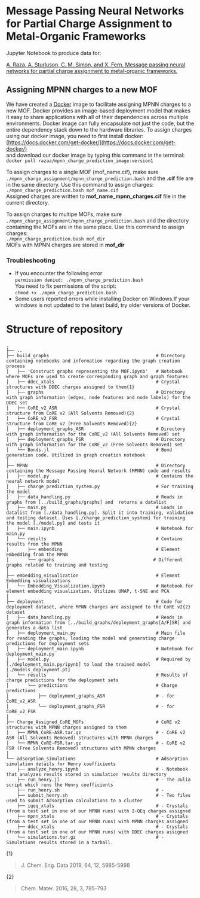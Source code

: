 # Message Passing Neural Networks for Partial Charge Assignment to Metal-Organic Frameworks

Jupyter Notebook to produce data for:

[A. Raza, A. Sturluson, C. M. Simon, and X. Fern. Message passing neural networks for partial charge assignment to metal-organic frameworks.](https://pubs.acs.org/doi/10.1021/acs.jpcc.0c04903)

## Assigning MPNN charges to a new MOF 
We have created a [Docker](https://www.docker.com/why-docker) image to facilitate assigning MPNN charges to a new MOF. Docker provides an image-based deployment model that makes it easy to share applications with all of their dependencies across multiple environments. Docker image can fully encapsulate not just the code, but the entire dependency stack down to the hardware libraries. 
To assign charges using our docker image, you need to first install docker:  
[https://docs.docker.com/get-docker/](https://docs.docker.com/get-docker/)  
and download our docker image by typing this command in the terminal:  
`docker pull razaa/mpnn_charge_prediction_image:version1`  

To assign charges to a single MOF (mof_name.cif), make sure `./mpnn_charge_assignment/mpnn_charge_prediction.bash` and the **.cif** file are in the same directory. Use this command to assign charges:  
`./mpnn_charge_prediction.bash mof_name.cif`  
Assigned charges are written to **mof_name_mpnn_charges.cif** file in the current directory.  

To assign charges to multipe MOFs, make sure `./mpnn_charge_assignment/mpnn_charge_prediction.bash` and the directory containing the MOFs are in the same place. Use this command to assign charges:  
`./mpnn_charge_prediction.bash mof_dir`  
MOFs with MPNN charges are stored in **mof_dir**

### Troubleshooting
- If you encounter the following error  
```permission denied: ./mpnn_charge_prediction.bash```  
You need to fix permissions of the script:  
`chmod +x ./mpnn_charge_prediction.bash`  
- Some users reported errors while installing Docker on Windows.If your windows is not updated to the latest build, try older versions of Docker.




# Structure of repository
```
.
├── ..
├── build_graphs                                        # Directory containing notebooks and information regarding the graph creation process
│   ├── 'Construct graphs representing the MOF.ipynb'   # Notebook where MOFs are used to create corresponding graph and graph features
│   ├── ddec_xtals                                      # Crystal structures with DDEC charges assigned to them{1}
│   ├── graphs                                          # Directory with graph information (edges, node features and node labels) for the DDEC set
│   ├── CoRE_v2_ASR                                     # Crystal structure from CoRE v2 (All Solvents Removed){2}
│   ├── CoRE_v2_FSR                                     # Crystal structure from CoRE v2 (Free Solvents Removed){2}
│   ├── deployment_graphs_ASR                           # Directory with graph information for the CoRE_v2 (All Solvents Removed) set
│   ├── deployment_graphs_FSR                           # Directory with graph information for the CoRE_v2 (Free Solvents Removed) set
│   └── Bonds.jl                                        # Bond generation code. Utilized in graph creation notebook
│
├── MPNN                                                # Directory containing the Message Passing Neural Network (MPNN) code and results
│   ├── model.py                                        # Contains the neural network model 
│   ├── charge_prediction_system.py                     # For training the model
│   ├── data_handling.py                                # Reads in graphs from [../build_graphs/graphs] and  returns a datalist
│   ├── main.py                                         # Loads in datalist from [./data_handling.py]. Split it into training, validation and testing dataset. Uses [./charge_prediction_system] for training the model [./model.py] and tests it
│   ├── main.ipynb                                      # Notebook for main.py
│   └── results                                         # Contains results from the MPNN
│       ├── embedding                                   # Element embedding from the MPNN
│       └── graphs                                     # Different graphs related to training and testing
│
├── embedding_visualization                             # Element Embedding visualizations
│   └── Embedding_Visualization.ipynb                   # Notebook for element embedding visualization. Utilizes UMAP, t-SNE and PCA
│
├── deployment                                          # Code for deployment dataset, where MPNN charges are assigned to the CoRE v2{2} dataset
│   ├── data_handling.py                                # Reads in graph information from [../build_graphs/deployment_graphs[A/F]SR] and generates a data list
│   ├── deployment_main.py                              # Main file for reading the graphs, loading the model and generating charge predictions for deployment sets
│   ├── deployment_main.ipynb                           # Notebook for deployment_main.py
│   ├── model.py                                        # Required by [./deployment_main.py/ipynb] to load the trained model [./models_deployment.pt]  
│   └── results                                         # Results of charge predictions for the deployment sets
│       └── predictions                                 # Charge predictions
│           ├── deployment_graphs_ASR                   # - for CoRE_v2_ASR
│           └── deployment_graphs_FSR                   # - for CoRE_v2_FSR
│
├── Charge_Assigned_CoRE_MOFs                           # CoRE v2 structures with MPNN charges assigned to them
│   ├── MPNN_CoRE-ASR.tar.gz                            # - CoRE v2 ASR (All Solvents Removed) structures with MPNN charges
│   └── MPNN_CoRE-FSR.tar.gz                            # - CoRE v2 FSR (Free Solvents Removed) structures with MPNN charges
│
└── adsorption_simulations                              # Adsorption simulation details for Henry coefficients
    ├── analyze_henry.ipynb                             # - Notebook that analyzes results stored in simulation results directory
    ├── run_henry.jl                                    # - The Julia script which runs the Henry coefficients
    ├── run_henry.sh                                    # - 
    ├── submit_henry.sh                                 # - Two files used to submit Adsorption calculations to a cluster
    ├── iqeq_xtals                                      # - Crystals (from a test set in one of our MPNN runs) with I-QEq charges assigned
    ├── mpnn_xtals                                      # - Crystals (from a test set in one of our MPNN runs) with MPNN charges assigned
    ├── ddec_xtals                                      # - Crystals (from a test set in one of our MPNN runs) with DDEC charges assigned
    └── simulations.tar.gz                              # - Simulations results stored in a tarball.
```

{1}
> J. Chem. Eng. Data 2019, 64, 12, 5985-5998

{2}
> Chem. Mater. 2016, 28, 3, 785-793

